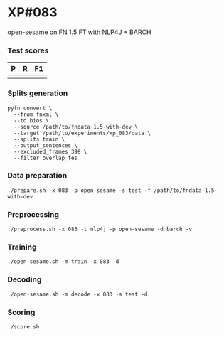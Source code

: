 # XP\#083

open-sesame on FN 1.5 FT with NLP4J + BARCH

### Test scores
| P | R | F1 |
| --- | --- | --- |
|  |  |  |

### Splits generation
```
pyfn convert \
  --from fnxml \
  --to bios \
  --source /path/to/fndata-1.5-with-dev \
  --target /path/to/experiments/xp_083/data \
  --splits train \
  --output_sentences \
  --excluded_frames 398 \
  --filter overlap_fes
```

### Data preparation
```
./prepare.sh -x 083 -p open-sesame -s test -f /path/to/fndata-1.5-with-dev
```

### Preprocessing
```
./preprocess.sh -x 083 -t nlp4j -p open-sesame -d barch -v
```

### Training
```
./open-sesame.sh -m train -x 083 -d
```

### Decoding
```
./open-sesame.sh -m decode -x 083 -s test -d
```

### Scoring
```
./score.sh
```
